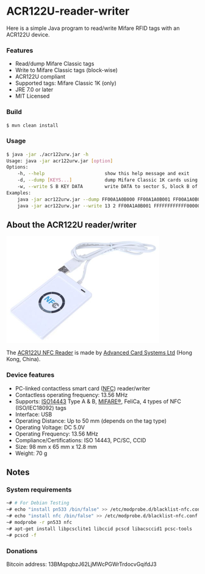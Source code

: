 # ACR122U-reader-writer

Here is a simple Java program to read/write Mifare RFID tags with an ACR122U device.

### Features

  * Read/dump Mifare Classic tags
  * Write to Mifare Classic tags (block-wise)
  * ACR122U compliant
  * Supported tags: Mifare Classic 1K (only)
  * JRE 7.0 or later
  * MIT Licensed

### Build

```bash
$ mvn clean install
```

### Usage

```bash
$ java -jar ./acr122urw.jar -h
Usage: java -jar acr122urw.jar [option]
Options:
    -h, --help                      show this help message and exit
    -d, --dump [KEYS...]            dump Mifare Classic 1K cards using KEYS
    -w, --write S B KEY DATA        write DATA to sector S, block B of Mifare Classic 1K cards using KEY
Examples:
    java -jar acr122urw.jar --dump FF00A1A0B000 FF00A1A0B001 FF00A1A0B099
    java -jar acr122urw.jar --write 13 2 FF00A1A0B001 FFFFFFFFFFFF00000000060504030201
```

## About the ACR122U reader/writer

![ACR122U NFC reader/writer](res/acr122u_reader_writer.png?raw=true)

The [ACR122U NFC Reader](http://www.acs.com.hk/en/products/3/acr122u-usb-nfc-reader/) is made by [Advanced Card Systems Ltd](http://www.acs.com.hk/) (Hong Kong, China).

### Device features

  * PC-linked contactless smart card ([NFC](http://en.wikipedia.org/wiki/Near_field_communication)) reader/writer
  * Contactless operating frequency: 13.56 MHz
  * Supports: [ISO14443](http://en.wikipedia.org/wiki/ISO/IEC_14443) Type A & B, [MIFARE®](http://en.wikipedia.org/wiki/MIFARE), FeliCa, 4 types of NFC (ISO/IEC18092) tags
  * Interface: USB
  * Operating Distance: Up to 50 mm (depends on the tag type)
  * Operating Voltage: DC 5.0V
  * Operating Frequency: 13.56 MHz
  * Compliance/Certifications: ISO 14443, PC/SC, CCID
  * Size: 98 mm x 65 mm x 12.8 mm
  * Weight: 70 g
  
## Notes

### System requirements

```bash
~# # For Debian Testing
~# echo "install pn533 /bin/false" >> /etc/modprobe.d/blacklist-nfc.conf
~# echo "install nfc /bin/false" >> /etc/modprobe.d/blacklist-nfc.conf
~# modprobe -r pn533 nfc
~# apt-get install libpcsclite1 libccid pcscd libacsccid1 pcsc-tools
~# pcscd -f
```

### Donations

Bitcoin address: 13BMqpqbzJ62LjMWcPGWrTrdocvGqifdJ3
